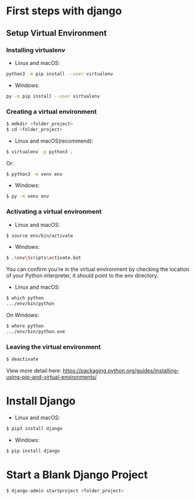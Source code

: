 # First steps with django

## Setup Virtual Environment 

### Installing virtualenv

- Linux and macOS:
```sh
python3 -m pip install --user virtualenv
```

- Windows:
```sh
py -m pip install --user virtualenv
```

### Creating a virtual environment


```sh
$ mdkdir <folder_project>
$ cd <folder_project>
```

- Linux and macOS(recommend):
```sh
$ virtualenv -p python3 .
```
Or:
```sh
$ python3 -m venv env
```

- Windows:
```sh
$ py -m venv env
```

### Activating a virtual environment

- Linux and macOS:
```sh
$ source env/bin/activate
```

- Windows:
```sh
$ .\env\Scripts\activate.bat
```
You can confirm you’re in the virtual environment by checking the location of your Python interpreter, it should point to the env directory.

- Linux and macOS:
```sh
$ which python
.../env/bin/python
```
On Windows:
```sh
$ where python
.../env/bin/python.exe
```

### Leaving the virtual environment

```sh
$ deactivate
```
View more detail here: https://packaging.python.org/guides/installing-using-pip-and-virtual-environments/

# Install Django

- Linux and macOS:
```sh
$ pip3 install django
```

- Windows:
```sh
$ pip install django
```

# Start a Blank Django Project

```sh
$ django-admin startproject <folder_project>
```

